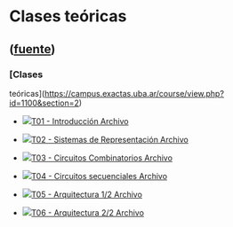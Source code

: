 # Clases teóricas
([fuente](https://campus.exactas.uba.ar/course/view.php?id=1100&section=2))
---
### [Clases
teóricas](https://campus.exactas.uba.ar/course/view.php?id=1100&section=2)

  - [![ ](https://campus.exactas.uba.ar/theme/image.php/aardvark/core/1524598950/f/pdf-24)T01 - Introducción Archivo](https://campus.exactas.uba.ar/mod/resource/view.php?id=60120)

  - [![ ](https://campus.exactas.uba.ar/theme/image.php/aardvark/core/1524598950/f/pdf-24)T02 - Sistemas de Representación Archivo](https://campus.exactas.uba.ar/mod/resource/view.php?id=60121)

  - [![ ](https://campus.exactas.uba.ar/theme/image.php/aardvark/core/1524598950/f/pdf-24)T03 - Circuitos Combinatorios Archivo](https://campus.exactas.uba.ar/mod/resource/view.php?id=60122)

  - [![ ](https://campus.exactas.uba.ar/theme/image.php/aardvark/core/1524598950/f/pdf-24)T04 - Circuitos secuenciales Archivo](https://campus.exactas.uba.ar/mod/resource/view.php?id=60621)

  - [![ ](https://campus.exactas.uba.ar/theme/image.php/aardvark/core/1524598950/f/pdf-24)T05 - Arquitectura 1/2 Archivo](https://campus.exactas.uba.ar/mod/resource/view.php?id=60822)

  - [![ ](https://campus.exactas.uba.ar/theme/image.php/aardvark/core/1524598950/f/pdf-24)T06 - Arquitectura 2/2 Archivo](https://campus.exactas.uba.ar/mod/resource/view.php?id=61271)

